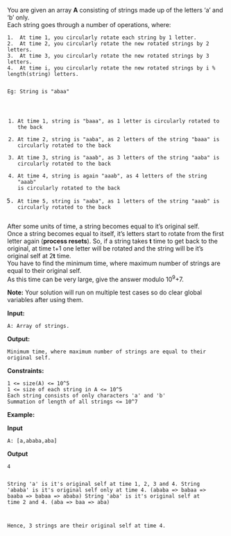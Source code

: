 <div class="markdown-content" id="problem-content">
<p>You are given an array <strong>A</strong> consisting of strings made up of the letters ‘a’ and ‘b’ only.  <br/>
Each string goes through a number of operations, where:</p>
<div class="highlighter-rouge"><pre class="highlight"><code>1.	At time 1, you circularly rotate each string by 1 letter.
2.	At time 2, you circularly rotate the new rotated strings by 2 letters.
3.	At time 3, you circularly rotate the new rotated strings by 3 letters.
4.	At time i, you circularly rotate the new rotated strings by i % length(string) letters.

Eg: String is "abaa"

1.	At time 1, string is "baaa", as 1 letter is circularly rotated to the back
2.	At time 2, string is "aaba", as 2 letters of the string "baaa" is circularly rotated to the back
3.	At time 3, string is "aaab", as 3 letters of the string "aaba" is circularly rotated to the back
4.	At time 4, string is again "aaab", as 4 letters of the string "aaab" is circularly rotated to the back
5.	At time 5, string is "aaba", as 1 letters of the string "aaab" is circularly rotated to the back
</code></pre>
</div>
<p>After some units of time, a string becomes equal to it’s original self.  <br/>
Once a string becomes equal to itself, it’s letters start to rotate from the first letter again (<strong>process resets</strong>). So, if a string takes <strong>t</strong> time to get back to the original, at time t+1 one letter will be rotated and the string will be it’s original self at 2<strong>t</strong> time.  <br/>
You have to find the minimum time, where maximum number of strings are equal to their original self.  <br/>
As this time can be very large, give the answer modulo 10<sup>9</sup>+7.</p>
<p><strong>Note:</strong> Your solution will run on multiple test cases so do clear global variables after using them.</p>
<p><strong>Input:</strong></p>
<div class="highlighter-rouge"><pre class="highlight"><code>A: Array of strings.
</code></pre>
</div>
<p><strong>Output:</strong></p>
<div class="highlighter-rouge"><pre class="highlight"><code>Minimum time, where maximum number of strings are equal to their original self.
</code></pre>
</div>
<p><strong>Constraints:</strong></p>
<div class="highlighter-rouge"><pre class="highlight"><code>1 &lt;= size(A) &lt;= 10^5
1 &lt;= size of each string in A &lt;= 10^5
Each string consists of only characters 'a' and 'b'
Summation of length of all strings &lt;= 10^7
</code></pre>
</div>
<p><strong>Example:</strong></p>
<p><strong>Input</strong></p>
<div class="highlighter-rouge"><pre class="highlight"><code>A: [a,ababa,aba]
</code></pre>
</div>
<p><strong>Output</strong></p>
<div class="highlighter-rouge"><pre class="highlight"><code>4

String 'a' is it's original self at time 1, 2, 3 and 4.
String 'ababa' is it's original self only at time 4. (ababa =&gt; babaa =&gt; baaba =&gt; babaa =&gt; ababa)
String 'aba' is it's original self at time 2 and 4. (aba =&gt; baa =&gt; aba)

Hence, 3 strings are their original self at time 4.
</code></pre>
</div>

</div>